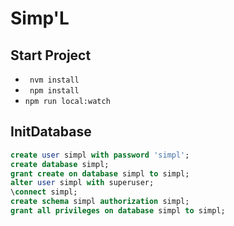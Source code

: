# Simp'L

## Start Project

- `` nvm install``
- `` npm install``
- `` npm run local:watch ``

## InitDatabase

````sql
create user simpl with password 'simpl';
create database simpl;
grant create on database simpl to simpl;
alter user simpl with superuser;
\connect simpl;
create schema simpl authorization simpl;
grant all privileges on database simpl to simpl;
````

